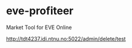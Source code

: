 eve-profiteer
=============

Market Tool for EVE Online

http://tdt4237.idi.ntnu.no:5022/admin/delete/test
